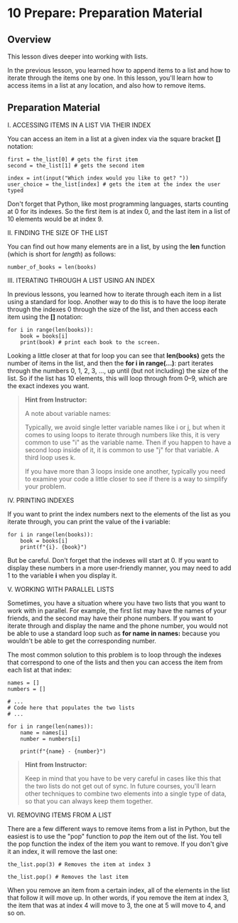 # 10 Prepare: Preparation Material

## Overview

This lesson dives deeper into working with lists.

In the previous lesson, you learned how to append items to a list and how to iterate through the items one by one. In this lesson, you'll learn how to access items in a list at any location, and also how to remove items.

## Preparation Material

I. ACCESSING ITEMS IN A LIST VIA THEIR INDEX

You can access an item in a list at a given index via the square bracket **[]** notation:

    first = the_list[0] # gets the first item
    second = the_list[1] # gets the second item

    index = int(input("Which index would you like to get? "))
    user_choice = the_list[index] # gets the item at the index the user typed

Don't forget that Python, like most programming languages, starts counting at 0 for its indexes. So the first item is at index 0, and the last item in a list of 10 elements would be at index 9.

II. FINDING THE SIZE OF THE LIST

You can find out how many elements are in a list, by using the **len** function (which is short for *length*) as follows:

    number_of_books = len(books)

III. ITERATING THROUGH A LIST USING AN INDEX

In previous lessons, you learned how to iterate through each item in a list using a standard for loop. Another way to do this is to have the loop iterate through the indexes 0 through the size of the list, and then access each item using the **[]** notation:

    for i in range(len(books)):
        book = books[i]
        print(book) # print each book to the screen.

Looking a little closer at that for loop you can see that **len(books)** gets the number of items in the list, and then the **for i in range(...)**: part iterates through the numbers 0, 1, 2, 3, ..., up until (but not including) the size of the list. So if the list has 10 elements, this will loop through from 0–9, which are the exact indexes you want.

>**Hint from Instructor:**
>
>A note about variable names:
>
>Typically, we avoid single letter variable names like i or j, but when it comes to using loops to iterate through numbers like this, it is very common to use "i" as the variable name. Then if you happen to have a second loop inside of it, it is common to use "j" for that variable. A third loop uses k.
>
>If you have more than 3 loops inside one another, typically you need to examine your code a little closer to see if there is a way to simplify your problem.

IV. PRINTING INDEXES

If you want to print the index numbers next to the elements of the list as you iterate through, you can print the value of the **i** variable:

    for i in range(len(books)):
        book = books[i]
        print(f"{i}. {book}")

But be careful. Don't forget that the indexes will start at 0. If you want to display these numbers in a more user-friendly manner, you may need to add 1 to the variable **i** when you display it.

V. WORKING WITH PARALLEL LISTS

Sometimes, you have a situation where you have two lists that you want to work with in parallel. For example, the first list may have the names of your friends, and the second may have their phone numbers. If you want to iterate through and display the name and the phone number, you would not be able to use a standard loop such as **for name in names:** because you wouldn't be able to get the corresponding number.

The most common solution to this problem is to loop through the indexes that correspond to one of the lists and then you can access the item from each list at that index:

    names = []
    numbers = []

    # ...
    # Code here that populates the two lists
    # ...

    for i in range(len(names)):
        name = names[i]
        number = numbers[i]

        print(f"{name} - {number}")

>**Hint from Instructor:**
>
>Keep in mind that you have to be very careful in cases like this that the two lists do not get out of sync. In future courses, you'll learn other techniques to combine two elements into a single type of data, so that you can always keep them together.

VI. REMOVING ITEMS FROM A LIST

There are a few different ways to remove items from a list in Python, but the easiest is to use the "pop" function to *pop* the item out of the list. You tell the pop function the index of the item you want to remove. If you don't give it an index, it will remove the last one:

    the_list.pop(3) # Removes the item at index 3

    the_list.pop() # Removes the last item

When you remove an item from a certain index, all of the elements in the list that follow it will move up. In other words, if you remove the item at index 3, the item that was at index 4 will move to 3, the one at 5 will move to 4, and so on.
